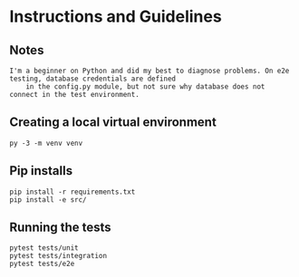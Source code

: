 # Instructions and Guidelines

## Notes
```
I'm a beginner on Python and did my best to diagnose problems. On e2e testing, database credentials are defined 
    in the config.py module, but not sure why database does not connect in the test environment.
```

## Creating a local virtual environment
```
py -3 -m venv venv
```

## Pip installs
```
pip install -r requirements.txt
pip install -e src/
```

## Running the tests
```
pytest tests/unit
pytest tests/integration
pytest tests/e2e
```